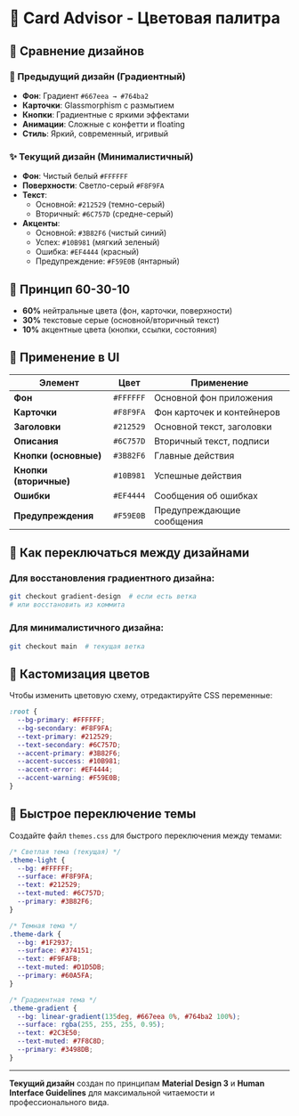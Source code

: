 # 🎨 Card Advisor - Цветовая палитра

## 🔄 Сравнение дизайнов

### 🌈 Предыдущий дизайн (Градиентный)
- **Фон**: Градиент `#667eea → #764ba2`
- **Карточки**: Glassmorphism с размытием
- **Кнопки**: Градиентные с яркими эффектами
- **Анимации**: Сложные с конфетти и floating
- **Стиль**: Яркий, современный, игривый

### ✨ Текущий дизайн (Минималистичный)
- **Фон**: Чистый белый `#FFFFFF`
- **Поверхности**: Светло-серый `#F8F9FA`
- **Текст**: 
  - Основной: `#212529` (темно-серый)
  - Вторичный: `#6C757D` (средне-серый)
- **Акценты**:
  - Основной: `#3B82F6` (чистый синий)
  - Успех: `#10B981` (мягкий зеленый)
  - Ошибка: `#EF4444` (красный)
  - Предупреждение: `#F59E0B` (янтарный)

## 📏 Принцип 60-30-10

- **60%** нейтральные цвета (фон, карточки, поверхности)
- **30%** текстовые серые (основной/вторичный текст)
- **10%** акцентные цвета (кнопки, ссылки, состояния)

## 🎯 Применение в UI

| Элемент | Цвет | Применение |
|---------|------|------------|
| **Фон** | `#FFFFFF` | Основной фон приложения |
| **Карточки** | `#F8F9FA` | Фон карточек и контейнеров |
| **Заголовки** | `#212529` | Основной текст, заголовки |
| **Описания** | `#6C757D` | Вторичный текст, подписи |
| **Кнопки (основные)** | `#3B82F6` | Главные действия |
| **Кнопки (вторичные)** | `#10B981` | Успешные действия |
| **Ошибки** | `#EF4444` | Сообщения об ошибках |
| **Предупреждения** | `#F59E0B` | Предупреждающие сообщения |

## 🔄 Как переключаться между дизайнами

### Для восстановления градиентного дизайна:
```bash
git checkout gradient-design  # если есть ветка
# или восстановить из коммита
```

### Для минималистичного дизайна:
```bash
git checkout main  # текущая ветка
```

## 🎨 Кастомизация цветов

Чтобы изменить цветовую схему, отредактируйте CSS переменные:

```css
:root {
  --bg-primary: #FFFFFF;
  --bg-secondary: #F8F9FA;
  --text-primary: #212529;
  --text-secondary: #6C757D;
  --accent-primary: #3B82F6;
  --accent-success: #10B981;
  --accent-error: #EF4444;
  --accent-warning: #F59E0B;
}
```

## 🔧 Быстрое переключение темы

Создайте файл `themes.css` для быстрого переключения между темами:

```css
/* Светлая тема (текущая) */
.theme-light {
  --bg: #FFFFFF;
  --surface: #F8F9FA;
  --text: #212529;
  --text-muted: #6C757D;
  --primary: #3B82F6;
}

/* Темная тема */
.theme-dark {
  --bg: #1F2937;
  --surface: #374151;
  --text: #F9FAFB;
  --text-muted: #D1D5DB;
  --primary: #60A5FA;
}

/* Градиентная тема */
.theme-gradient {
  --bg: linear-gradient(135deg, #667eea 0%, #764ba2 100%);
  --surface: rgba(255, 255, 255, 0.95);
  --text: #2C3E50;
  --text-muted: #7F8C8D;
  --primary: #3498DB;
}
```

---

**Текущий дизайн** создан по принципам **Material Design 3** и **Human Interface Guidelines** для максимальной читаемости и профессионального вида.